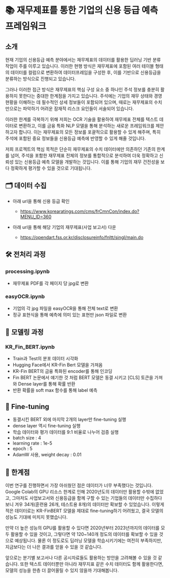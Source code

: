 # 📚 재무제표를 통한 기업의 신용 등급 예측 프레임워크

## 소개
현재 기업의 신용등급 예측 분야에서는 재무제표의 데이터를 활용한 딥러닝 기반 분류 작업이 주를 이루고 있습니다. 이러한 현행 방식은 재무제표에 포함된 여러 테이블 형태의 데이터를 컬럼으로 변환하여 데이터프레임을 구성한 후, 이를 기반으로 신용등급을 분류하는 방식으로 진행되고 있습니다.

그러나 이러한 접근 방식은 재무제표의 핵심 구성 요소 중 하나인 주석 정보를 충분히 활용하지 못한다는 중대한 한계점을 가지고 있습니다. 주석에는 기업의 재무 상태와 경영 현황을 이해하는 데 필수적인 상세 정보들이 포함되어 있으며, 때로는 재무제표의 수치만으로는 파악하기 어려운 잠재적 리스크 요인들이 서술되어 있습니다.

이러한 한계를 극복하기 위해 저희는 OCR 기술을 활용하여 재무제표 전체를 텍스트 데이터로 변환하고, 이를 금융 특화 NLP 모델을 통해 분석하는 새로운 프레임워크를 제안하고자 합니다. 이는 재무제표의 모든 정보를 포괄적으로 활용할 수 있게 해주며, 특히 주석에 포함된 중요 정보들을 신용등급 예측에 반영할 수 있게 해줄 것입니다.

저희 프로젝트의 핵심 목적은 단순히 재무제표의 수치 데이터에만 의존하던 기존의 한계를 넘어, 주석을 포함한 재무제표 전체의 정보를 통합적으로 분석하여 더욱 정확하고 신뢰성 있는 신용등급 예측 모델을 개발하는 것입니다. 이를 통해 기업의 재무 건전성을 보다 정확하게 평가할 수 있을 것으로 기대됩니다.

## 🗂️ 데이터 수집
- 아래 url을 통해 신용 등급 확인
  - https://www.korearatings.com/cms/frCmnCon/index.do?MENU_ID=360

- 아래 url을 통해 해당 기업의 재무제표(사업 보고서) 다운
  - https://opendart.fss.or.kr/disclosureinfo/fnltt/singl/main.do  

## 🛠️ 전처리 과정

### processing.ipynb
- 재무제표 PDF를 각 페이지 당 jpg로 변환

### easyOCR.ipynb
- 기업의 각 jpg 파일을 easyOCR을 통해 전체 text로 변환
- 정규 표현식을 통해 예측에 의미 있는 표현만 json 파일로 변환

## 🤖 모델링 과정

### KR_Fin_BERT.ipynb

- Train과 Test의 분포 데이터 시각화
- Hugging Face에서 KR-Fin Bert 모델을 가져옴
- KR-Fin BERT의 금융 특화된 encoder를 통해 인코딩
- Fin BERT 논문에서 얘기한 것 처럼 BERT 모델은 동결 시키고 [CLS] 토큰을 가져와 Dense layer를 통해 확률 반환
- 반환 확률을 soft max 함수를 통해 label 예측


## 🎯 Fine-tuning
- 동결시킨 BERT 외에 마지막 2개의 layer만 fine-tuning 실행
- dense layer 역시 fine-tuning 실행
- 학습 데이터와 평가 데이터를 9:1 비율로 나누어 검증 실행
- batch size : 4 
- learning rate : 1e-5
- epoch : 5
- AdamW 사용, weight decay : 0.01

## 📝 한계점 
이번 연구를 진행하면서 가장 아쉬웠던 점은 데이터가 너무 부족했다는 것입니다. Google Colab의 GPU 리소스 한계로 인해 2020년도의 데이터만 활용할 수밖에 없었고, 그마저도 사업보고서와 신용등급을 함께 구할 수 있는 기업들의 데이터만 수집하다 보니 겨우 34개(훈련용 26개, 테스트용 8개)의 데이터만 확보할 수 있었습니다. 이렇게 적은 데이터로는 KR-FinBERT 모델을 제대로 fine-tuning하기 어려웠고, 결국 모델의 성능도 기대에 미치지 못했습니다.

만약 더 높은 성능의 GPU를 활용할 수 있다면 2020년부터 2023년까지의 데이터를 모두 활용할 수 있을 것이고, 그렇다면 약 120~140개 정도의 데이터를 확보할 수 있을 것으로 예상됩니다. 물론 이 정도로도 딥러닝 모델을 학습시키기에는 여전히 부족하지만, 지금보다는 더 나은 결과를 얻을 수 있을 것 같습니다.

앞으로는 분기별 보고서나 다른 공시자료들도 활용하는 방안을 고려해볼 수 있을 것 같습니다. 또한 텍스트 데이터뿐만 아니라 재무지표 같은 수치 데이터도 함께 활용한다면, 모델의 성능을 한층 더 끌어올릴 수 있지 않을까 기대해봅니다.
